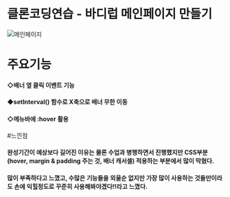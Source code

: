 # 클론코딩연습 - 바디럽 메인페이지 만들기
![메인페이지](https://user-images.githubusercontent.com/95167623/226108770-2456bd1f-968e-4447-8ac0-2ef636df8bee.jpeg)
# 주요기능
#### ◇배너 옆 클릭 이벤트 기능
#### ◆setInterval() 함수로 X축으로 배너 무한 이동
#### ◇메뉴바에 :hover 활용
#느낀점
#### 완성기간이 예상보다 길어진 이유는 물론 수업과 병행하면서 진행했지만 CSS부분(hover, margin & padding 주는 것, 배너 캐서셀) 적용하는 부분에서 많이 막혔다.
#### 많이 부족하다고 느꼈고, 수많은 기능들을 외울순 없지만 가장 많이 사용하는 것들만이라도 손에 익힐정도로 꾸준히 사용해봐야겠다!!라고 느꼈다.
